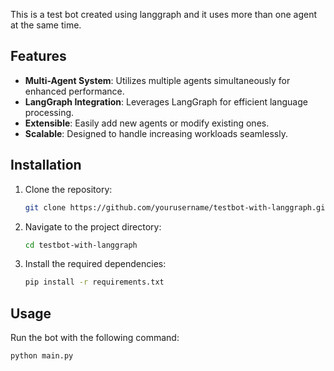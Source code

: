 This is a test bot created using langgraph and it uses more than one agent at the same time.
## Features

- **Multi-Agent System**: Utilizes multiple agents simultaneously for enhanced performance.
- **LangGraph Integration**: Leverages LangGraph for efficient language processing.
- **Extensible**: Easily add new agents or modify existing ones.
- **Scalable**: Designed to handle increasing workloads seamlessly.

## Installation

1. Clone the repository:
    ```bash
    git clone https://github.com/yourusername/testbot-with-langgraph.git
    ```
2. Navigate to the project directory:
    ```bash
    cd testbot-with-langgraph
    ```
3. Install the required dependencies:
    ```bash
    pip install -r requirements.txt
    ```

## Usage

Run the bot with the following command:
```bash
python main.py
```